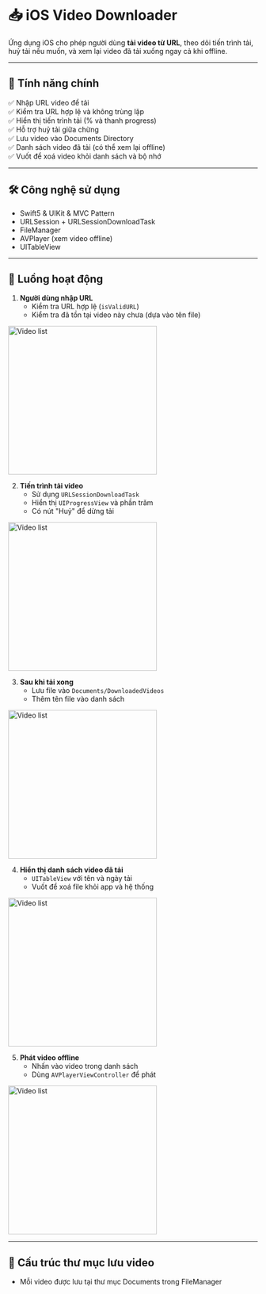 # 📥 iOS Video Downloader

Ứng dụng iOS cho phép người dùng **tải video từ URL**, theo dõi tiến trình tải, huỷ tải nếu muốn, và xem lại video đã tải xuống ngay cả khi offline.

---

## 🎯 Tính năng chính

✅ Nhập URL video để tải  
✅ Kiểm tra URL hợp lệ và không trùng lặp  
✅ Hiển thị tiến trình tải (% và thanh progress)  
✅ Hỗ trợ huỷ tải giữa chừng  
✅ Lưu video vào Documents Directory  
✅ Danh sách video đã tải (có thể xem lại offline)  
✅ Vuốt để xoá video khỏi danh sách và bộ nhớ

---

## 🛠 Công nghệ sử dụng

- Swift5 & UIKit & MVC Pattern
- URLSession + URLSessionDownloadTask
- FileManager
- AVPlayer (xem video offline)
- UITableView

---

## 🚧 Luồng hoạt động

1. **Người dùng nhập URL**
   - Kiểm tra URL hợp lệ (`isValidURL`)
   - Kiểm tra đã tồn tại video này chưa (dựa vào tên file)
     
<img src="screenshot4.png" alt="Video list" width="300"/>

2. **Tiến trình tải video**
   - Sử dụng `URLSessionDownloadTask`
   - Hiển thị `UIProgressView` và phần trăm
   - Có nút "Huỷ" để dừng tải

<img src="screenshot1.png" alt="Video list" width="300"/>

3. **Sau khi tải xong**
   - Lưu file vào `Documents/DownloadedVideos`
   - Thêm tên file vào danh sách
     
<img src="screenshot2.png" alt="Video list" width="300"/>

4. **Hiển thị danh sách video đã tải**
   - `UITableView` với tên và ngày tải
   - Vuốt để xoá file khỏi app và hệ thống
     
<img src="screenshot3.png" alt="Video list" width="300"/>

5. **Phát video offline**
   - Nhấn vào video trong danh sách
   - Dùng `AVPlayerViewController` để phát
     
<img src="screenshot5.png" alt="Video list" width="300"/>

---

## 📂 Cấu trúc thư mục lưu video

- Mỗi video được lưu tại thư mục Documents trong FileManager
